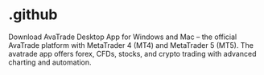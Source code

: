 # .github
Download AvaTrade Desktop App for Windows and Mac – the official AvaTrade platform with MetaTrader 4 (MT4) and MetaTrader 5 (MT5). The avatrade app offers forex, CFDs, stocks, and crypto trading with advanced charting and automation.
